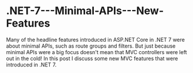 # .NET-7---Minimal-APIs---New-Features
Many of the headline features introduced in ASP.NET Core in .NET 7 were about minimal APIs, such as route groups and filters. But just because minimal APIs were a big focus doesn't mean that MVC controllers were left out in the cold! In this post I discuss some new MVC features that were introduced in .NET 7.
